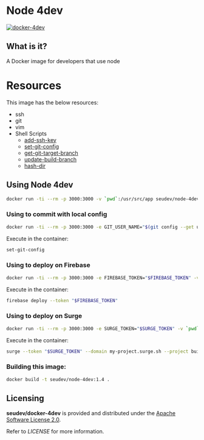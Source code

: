 # Node 4dev

[![docker-4dev](http://dockeri.co/image/seudev/node-4dev)](https://hub.docker.com/r/seudev/node-4dev)

## What is it?

A Docker image for developers that use node

# Resources

This image has the below resources:

* ssh
* git
* vim
* Shell Scripts
  * [add-ssh-key](https://github.com/seudev/env-config/tree/v1.2.0#add-ssh-key)
  * [set-git-config](https://github.com/seudev/env-config/tree/v1.2.0#set-git-config)
  * [get-git-target-branch](https://github.com/seudev/env-config/tree/v1.2.0#get-git-target-branch)
  * [update-build-branch](https://github.com/seudev/env-config/tree/v1.2.0#update-build-branch)
  * [hash-dir](https://github.com/seudev/env-config/tree/v1.2.0#hash-dir)

## Using Node 4dev

```sh
docker run -ti --rm -p 3000:3000 -v `pwd`:/usr/src/app seudev/node-4dev:1.4
```

### Using to commit with local config

```sh
docker run -ti --rm -p 3000:3000 -e GIT_USER_NAME="$(git config --get user.name)" -e GIT_USER_EMAIL="$(git config --get user.email)" -v `pwd`:/usr/src/app seudev/node-4dev:1.4
```

Execute in the container:

```sh
set-git-config
```

### Using to deploy on Firebase

```sh
docker run -ti --rm -p 3000:3000 -e FIREBASE_TOKEN="$FIREBASE_TOKEN" -v `pwd`:/usr/src/app seudev/node-4dev:1.4
```

Execute in the container:

```sh
firebase deploy --token "$FIREBASE_TOKEN"
```

### Using to deploy on Surge

```sh
docker run -ti --rm -p 3000:3000 -e SURGE_TOKEN="$SURGE_TOKEN" -v `pwd`:/usr/src/app seudev/node-4dev:1.4
```

Execute in the container:

```sh
surge --token "$SURGE_TOKEN" --domain my-project.surge.sh --project build
```

### Building this image:

```sh
docker build -t seudev/node-4dev:1.4 .
```

## Licensing

**seudev/docker-4dev** is provided and distributed under the [Apache Software License 2.0](http://www.apache.org/licenses/LICENSE-2.0).

Refer to *LICENSE* for more information.
